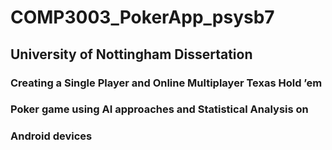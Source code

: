 # COMP3003_PokerApp_psysb7

## University of Nottingham Dissertation 

### Creating a Single Player and Online Multiplayer Texas Hold ’em 
### Poker game using AI approaches and Statistical Analysis on 
### Android devices
